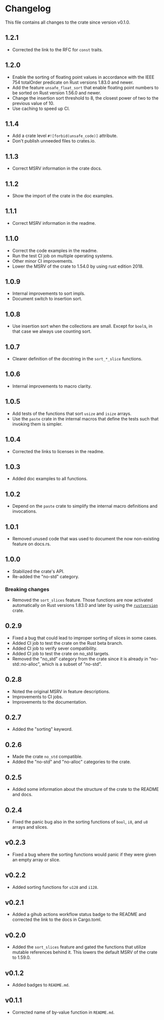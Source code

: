 # Changelog

This file contains all changes to the crate since version v0.1.0.

## 1.2.1

- Corrected the link to the RFC for `const` traits.

## 1.2.0

- Enable the sorting of floating point values in accordance with the IEEE 754 totalOrder predicate on Rust versions 1.83.0 and newer.
- Add the feature `unsafe_float_sort` that enable floating point numbers to be sorted on Rust version 1.56.0 and newer.
- Change the insertion sort threshold to 8,
 the closest power of two to the previous value of 10.
- Use caching to speed up CI.

## 1.1.4

- Add a crate level `#![forbid(unsafe_code)]` attribute.
- Don't publish unneeded files to crates.io.

## 1.1.3

- Correct MSRV information in the crate docs.

## 1.1.2

- Show the import of the crate in the doc examples.

## 1.1.1

- Correct MSRV information in the readme.

## 1.1.0

- Correct the code examples in the readme.
- Run the test CI job on multiple operating systems.
- Other minor CI improvements.
- Lower the MSRV of the crate to 1.54.0 by using rust edition 2018.

## 1.0.9

- Internal improvements to sort impls.
- Document switch to insertion sort.

## 1.0.8

- Use insertion sort when the collections are small.
 Except for `bool`s, in that case we always use counting sort.

## 1.0.7

- Clearer definition of the docstring in the `sort_*_slice` functions.

## 1.0.6

- Internal improvements to macro clarity.

## 1.0.5

- Add tests of the functions that sort `usize` and `isize` arrays.
- Use the `paste` crate in the internal macros that define the tests
 such that invoking them is simpler.

## 1.0.4

- Corrected the links to licenses in the readme.

## 1.0.3

- Added doc examples to all functions.

## 1.0.2

- Depend on the `paste` crate to simplify the internal macro definitions and invocations.

## 1.0.1

- Removed unused code that was used to document the now non-existing feature on docs.rs.

## 1.0.0

- Stabilized the crate's API.
- Re-added the "no-std" category.

### Breaking changes

- Removed the `sort_slices` feature.
 Those functions are now activated automatically on Rust versions 1.83.0 and later by using
 the [`rustversion`](https://crates.io/crates/rustversion) crate.

## 0.2.9

- Fixed a bug that could lead to improper sorting of slices in some cases.
- Added CI job to test the crate on the Rust beta branch.
- Added CI job to verify sever compatibility.
- Added CI job to test the crate on no_std targets.
- Removed the "no_std" category from the crate since it is already in
 "no-std::no-alloc", which is a subset of "no-std".

## 0.2.8

- Noted the original MSRV in feature descriptions.
- Improvements to CI jobs.
- Improvements to the documentation.

## 0.2.7

- Added the "sorting" keyword.

## 0.2.6

- Made the crate `no_std` compatible.
- Added the "no-std" and "no-alloc" categories to the crate.

## 0.2.5

- Added some information about the structure of the crate to the README and docs.

## 0.2.4

- Fixed the panic bug also in the sorting functions of `bool`, `i8`, and `u8` arrays and slices.

## v0.2.3

- Fixed a bug where the sorting functions would panic if they were given an empty array or slice.

## v0.2.2

- Added sorting functions for `u128` and `i128`.

## v0.2.1

- Added a gihub actions workflow status badge to the README and corrected the link to the docs in Cargo.toml.

## v0.2.0

- Added the `sort_slices` feature and gated the functions that utilize mutable references behind it.
 This lowers the default MSRV of the crate to 1.59.0.

## v0.1.2

- Added badges to `README.md`.

## v0.1.1

- Corrected name of by-value function in `README.md`.

